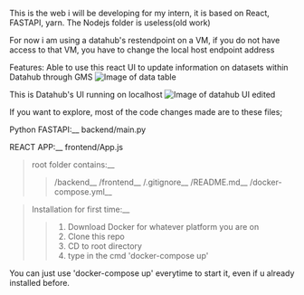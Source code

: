 This is the web i will be developing for my intern, it is based on React, FASTAPI, yarn. The Nodejs folder is useless(old work)

For now i am using a datahub's restendpoint on a VM, if you do not have access to that VM, you have to change the local host endpoint address

Features:
Able to use this react UI to update information on datasets within Datahub through GMS
![Image of data table](https://user-images.githubusercontent.com/60865228/133769051-49a21991-77ed-4d6e-a2c8-81b44fc7c775.gif)

This is Datahub's UI running on localhost
![Image of datahub UI edited](https://user-images.githubusercontent.com/60865228/131979923-ebe9efec-f11d-4da3-870b-c9a6294de6a0.png)


If you want to explore, most of the code changes made are to these files;

Python FASTAPI:__
backend/main.py

REACT APP:__
frontend/App.js

>root folder contains:__
>>/backend__
>>/frontend__
>>/.gitignore__
>>/README.md__
>>/docker-compose.yml__

    
>Installation for first time:__
>>1. Download Docker for whatever platform you are on
>>2. Clone this repo
>>3. CD to root directory
>>4. type in the cmd 'docker-compose up'

You can just use 'docker-compose up' everytime to start it, even if u already installed before.

